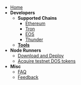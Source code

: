 * [Home](homepage.md)
* **Developers**
  * **Supported Chains**
    * [Ethereum](contents/blockchains/ethereum.md)
    * [Tron](contents/blockchains/tron.md)
    * [EOS](contents/blockchains/eos.md)
    * [Thunder](contents/blockchains/thunder.md)
  * [**Tools**](contents/dev_tools.md)
* **Node Runners**
  * [Download and Deploy](contents/deploy.md)
  * [Acquire testnet DOS tokens](contents/testnet_token.md)
* **Misc**
  * [FAQ](contents/faq.md)
  * [Feedback](contents/feedback.md)
